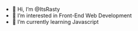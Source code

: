 - 👋 Hi, I’m @ItsRasty
- 👀 I’m interested in Front-End Web Development
- 🌱 I’m currently learning Javascript

<!---
ItsRasty/ItsRasty is a ✨ special ✨ repository because its `README.md` (this file) appears on your GitHub profile.
You can click the Preview link to take a look at your changes.
--->
